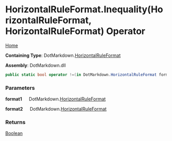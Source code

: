 # HorizontalRuleFormat\.Inequality\(HorizontalRuleFormat, HorizontalRuleFormat\) Operator

[Home](../../../README.md)

**Containing Type**: DotMarkdown\.[HorizontalRuleFormat](../README.md)

**Assembly**: DotMarkdown\.dll

```csharp
public static bool operator !=(in DotMarkdown.HorizontalRuleFormat format1, in DotMarkdown.HorizontalRuleFormat format2)
```

### Parameters

**format1** &emsp; DotMarkdown\.[HorizontalRuleFormat](../README.md)

**format2** &emsp; DotMarkdown\.[HorizontalRuleFormat](../README.md)

### Returns

[Boolean](https://docs.microsoft.com/en-us/dotnet/api/system.boolean)

